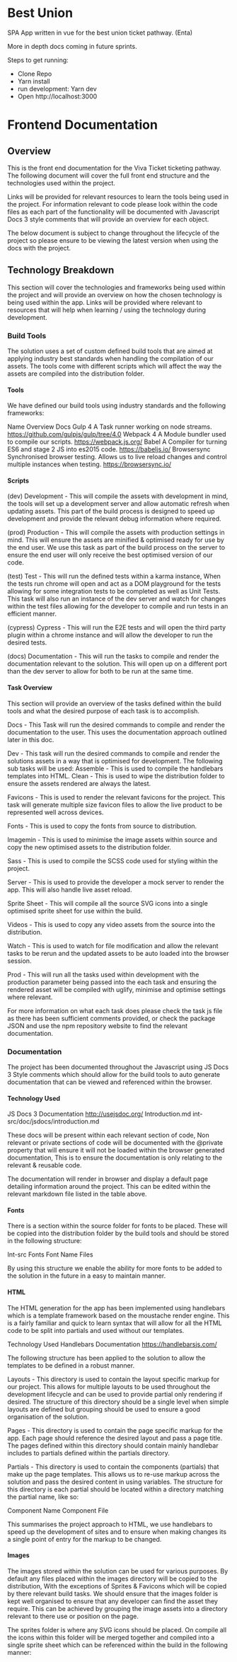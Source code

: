 # Best Union

SPA App written in vue for the best union ticket pathway. (Enta)

More in depth docs coming in future sprints.

Steps to get running:

* Clone Repo
* Yarn install
* run development: Yarn dev
* Open http://localhost:3000

# Frontend Documentation

## Overview
This is the front end documentation for the Viva Ticket ticketing pathway. The following document will cover the full front end structure and the technologies used within the project.

Links will be provided for relevant resources to learn the tools being used in the project. For information relevant to code please look within the code files as each part of the functionality will be documented with Javascript Docs 3 style comments that will provide an overview for each object.

The below document is subject to change throughout the lifecycle of the project so please ensure to be viewing the latest version when using the docs with the project.

## Technology Breakdown
This section will cover the technologies and frameworks being used within the project and will provide an overview on how the chosen technology is being used within the app. Links will be provided where relevant to resources that will help when learning / using the technology during development.

### Build Tools
The solution uses a set of custom defined build tools that are aimed at applying industry best standards when handling the compilation of our assets. The tools come with different scripts which will affect the way the assets are compiled into the distribution folder.

#### Tools
We have defined our build tools using industry standards and the following frameworks:

Name
Overview
Docs
Gulp 4
A Task runner working on node streams.
https://github.com/gulpjs/gulp/tree/4.0 
Webpack 4
A Module bundler used to compile our scripts.
https://webpack.js.org/ 
Babel
A Compiler for turning ES6 and stage 2 JS into es2015 code.
https://babeljs.io/ 
Browsersync
Synchronised browser testing. Allows us to live reload changes and control multiple instances when testing.
https://browsersync.io/ 

#### Scripts
(dev) Development - This will compile the assets with development in mind, the tools will set up a development server and allow automatic refresh when updating assets. This part of the build process is designed to speed up development and provide the relevant debug information where required.

(prod) Production - This will compile the assets with production settings in mind. This will ensure the assets are minified & optimised ready for use by the end user. We use this task as part of the build process on the server to ensure the end user will only receive the best optimised version of our code.

(test) Test - This will run the defined tests within a karma instance, When the tests run chrome will open and act as a DOM playground for the tests allowing for some integration tests to be completed as well as Unit Tests. This task will also run an instance of the dev server and watch for changes within the test files allowing for the developer to compile and run tests in an efficient manner.

(cypress) Cypress - This will run the E2E tests and will open the third party plugin within a chrome instance and will allow the developer to run the desired tests.

(docs) Documentation - This will run the tasks to compile and render the documentation relevant to the solution. This will open up on a different port than the dev server to allow for both to be run at the same time.

#### Task Overview
This section will provide an overview of the tasks defined within the build tools and what the desired purpose of each task is to accomplish.

Docs - This Task will run the desired commands to compile and render the documentation to the user. This uses the documentation approach outlined later in this doc.

Dev - This task will run the desired commands to compile and render the solutions assets in a way that is optimised for development. The following sub tasks will be used:
Assemble - This is used to compile the handlebars templates into HTML.
Clean - This is used to wipe the distribution folder to ensure the assets rendered are always the latest.

Favicons - This is used to render the relevant favicons for the project. This task will generate multiple size favicon files to allow the live product to be represented well across devices. 

Fonts - This is used to copy the fonts from source to distribution.

Imagemin - This is used to minimise the image assets within source and copy the new optimised assets to the distribution folder.

Sass - This is used to compile the SCSS code used for styling within the project.

Server - This is used to provide the developer a mock server to render the app. This will also handle live asset reload.

Sprite Sheet - This will compile all the source SVG icons into a single optimised sprite sheet for use within the build.

Videos - This is used to copy any video assets from the source into the distribution.

Watch - This is used to watch for file modification and allow the relevant tasks to be rerun and the updated assets to be auto loaded into the browser session.

Prod - This will run all the tasks used within development with the production parameter being passed into the each task and ensuring the rendered asset will be compiled with uglify, minimise and optimise settings where relevant.

For more information on what each task does please check the task js file as there has been sufficient comments provided, or check the package JSON and use the npm repository website to find the relevant documentation.

### Documentation
The project has been documented throughout the Javascript using JS Docs 3 Style comments which should allow for the build tools to auto generate documentation that can be viewed and referenced within the browser.


#### Technology Used
JS Docs 3
Documentation
http://usejsdoc.org/ 
Introduction.md
int-src/doc/jsdocs/introduction.md

These docs will be present within each relevant section of code, Non relevant or private sections of code will be documented with the @private property that will ensure it will not be loaded within the browser generated documentation, This is to ensure the documentation is only relating to the relevant & reusable code.

The documentation will render in browser and display a default page detailing information around the project. This can be edited within the relevant markdown file listed in the table above.

#### Fonts
There is a section within the source folder for fonts to be placed. These will be copied into the distribution folder by the build tools and should be stored in the following structure:

Int-src
Fonts
Font Name
Files

By using this structure we enable the ability for more fonts to be added to the solution in the future in a easy to maintain manner.


#### HTML
The HTML generation for the app has been implemented using handlebars which is a template framework based on the moustache render engine. This is a fairly familiar and quick to learn syntax that will allow for all the HTML code to be split into partials and used without our templates.


Technology Used
Handlebars
Documentation
https://handlebarsjs.com/ 

The following structure has been applied to the solution to allow the templates to be defined in a robust manner.

Layouts - This directory is used to contain the layout specific markup for our project. This allows for multiple layouts to be used throughout the development lifecycle and can be used to provide partial only rendering if desired. The structure of this directory should be a single level when simple layouts are defined but grouping should be used to ensure a good organisation of the solution.

Pages - This directory is used to contain the page specific markup for the app. Each page should reference the desired layout and pass a page title. The pages defined within this directory should contain mainly handlebar includes to partials defined within the partials directory.

Partials - This directory is used to contain the components (partials) that make up the page templates. This allows us to re-use markup across the solution and pass the desired content in using variables. The structure for this directory is each partial should be located within a directory matching the partial name, like so:

Component Name
Component File

This summarises the project approach to HTML, we use handlebars to speed up the development of sites and to ensure when making changes its a single point of entry for the markup to be changed.

#### Images
The images stored within the solution can be used for various purposes. By default any files placed within the images directory will be copied to the distribution, With the exceptions of Sprites & Favicons which will be copied by there relevant build tasks. We should ensure that the images folder is kept well organised to ensure that any developer can find the asset they require. This can be achieved by grouping the image assets into a directory relevant to there use or position on the page. 

The sprites folder is where any SVG icons should be placed. On compile all the icons within this folder will be merged together and compiled into a single sprite sheet which can be referenced within the build in the following manner:

<svg xmlns="http://www.w3.org/2000/svg">

        <use xmlns:xlink="http://www.w3.org/1999/xlink" xlink:href="/assets/images/sprites/sprites.svg#{Name Of Icon}"></use>


</svg>

This allows for the build to load a single asset on load opposed to multiple individual icon assets. For more information on what we are achieving here, please check out the optimization part of this document. 

### Javascript
This section will cover the javascript used within the solution. We have a strong preference towards using core javascript and utilising cutting edge javascript features with an aim for 0 dependencies within our modules, this ensures the code we ship to the end user will be optimized and free from clutter. If a dependency is required to complete the module it will be installed using NPM and will be version locked to ensure no issue occurs from the package being updated automatically.

#### Frameworks
Below is an overview of the frameworks being used within the solution:

Name
Overview
Docs
Siema
This is a lightweight open source carousel that is 0 dependency written in core js.
https://github.com/pawelgrzybek/siema 
Core JS
This is an open source library full of polyfills for the latest javascript features within es6 & 8.
https://github.com/zloirock/core-js
Axios
This is a lightweight open source HTTP client based on the es6 Promise features.
https://github.com/axios/axios 
Anime Js
This is a lightweight open source javascript animation library.
https://github.com/juliangarnier/anime 
Hammer Js
This is a lightweight open source javascript library for handling gesture based events.
https://hammerjs.github.io/getting-started/ 
JS Cookie
This is a lightweight open source javascript library for handling cookie manipulation within the browser.
https://github.com/js-cookie/js-cookie 
SVG4Everybody
This is an open source library used to ensure consistent SVG rendering across browsers.
https://github.com/jonathantneal/svg4everybody 
Vue.js, Vue Router, Vuex
Vue a versatile, performant and lightweight javascript framework which we use to easily implement js templates and partials.

Vue Router - is a wrapper added to the vue instance to provide routing capabilities to the solution.

Vuex - is a wrapper added to the vue instance to implement simple and robust state management.
https://github.com/vuejs/vue 

https://github.com/vuejs/vue-router 

https://github.com/vuejs/vuex 


#### Structure
Below is an overview of the structure used within the solution for handling the mixture of vue js and core js objects.

##### App
Components - This is the directory that contains all the Vue JS components. Components allow us to create modular chunks of code that can be passed props and handle the relevant methods without a dependency on the view it is used within. Each component should have a directory and file name specified within the root and shared components should follow the sam structure but should be added within the Shared folder. 

Components
ExampleComponent
ExampleComponent.vue
Shared
Header
Header.vue

Routes - This is the directory that contains the routes that will be used within the project. These will be contained within routes.js but can be separated into separate files if the routing becomes advanced within the application.

Store - The store is used to contain all the files relevant to the state management within Vuex. This is organised in a way to ensure that the app can be maintained and expanded upon easily in the future. The structure includes:

Modules - This si the directory that contains each vuex module. Modules are used here to ensure that the Actions, Mutations & Getters relevant to that module are presented in a single file and that each module is self contained.

Store.js - This file is used to initiate the store and attach the defined modules.

Axios.js - This file is used to initiate the axios instance and allow us to bind additional headers in a self contained scope. This allows the app to use the same settings for the HTTP client across the project.

Views - This is the directory that contains the views relevant to the app. We split views up into a seperate directory to enable us to easily manage and reference the views within the app js. This also allows us to keep a well organised structure that modular and easy to maintain.

App.vue - This is the main file for the App, this file sets up the Vue instance and creates the relevant base functionality that will be used throughout the app / widget.

##### Config
This is the main configuration file for the project, Here we store options that will be used throughout the app. Config properties should be used when a part of the app could be changed for re-use, such as currency, name, timeout values etc.

##### Core
The core directory is used to contain all the non-app specific logic. This will contain any javascript objects and helpers that will be used within the implementation of a js feature. We us this folder to allow us to create modular Object Oriented Javascript that can be used as “plug and play” modules within the Vue app. Below is the structure of the core folder and what each part is used for:

Base - This is the directory that contains all the functionality that is used to extend existing DOM Objects. For example this allows us to add prototypes to the HTMLElement object to add useful functions such as addClass & removeClass.

Helpers - This is the directory that contains all the helper functions defined for use within the solution. A helper function is a piece of modular code that can be used in multiple places to solve a problem. We also store animations here as animations should be available for use on any instance and should be overridable on a component basis.

Implementation - This is the directory that contains all the implementation functions used within the solution. We use implementation functions to allow us to keep the Vue.js components clutter free and so the code can be modular and used throughout different views. An implementation function should be used to form an instance of an object.

Objects - This is the directory that contains all the constructor functions used within the solution. Each constructor is well documented and is used to create a scoped instance of functionality to an element or module. By using this approach we can initiate multiple instances on the page without the worry for functionality clashing.

Main.js - This is the single point of entry for the solution. In this file we import all our modules that should fire on document ready state. This is also used to define any global logic that is to used outwidth our Vue App.

Polyfill.js - This file is used to include any polyfills that are required for the solution. A polyfill is a function used to simulate a javascript feature in browser that are legacy or don't support the latest features. By using a polyfill we bring the latest javascript functionality to the legacy browsers and ensure a consistent experience.

#### Mock Data
This directory contains all the mock json files used to simulate what will be returned from the endpoint and allow for local development without the dependency for a live endpoint.

#### SCSS
We use Sass for our styling within the solution and implement the SCSS version with the aim to create a well organised, modular and easy to maintain style structure for the project.

##### Frameworks
We use the following frameworks to optimise our SCSS workflow:

Name
Overview
Documentation
Normalise
This framework makes browsers render all elements more consistently and in line with modern standards. It precisely targets only the styles that need normalizing.
https://necolas.github.io/normalize.css/ 
Sass MQ
This is a sass mixin that helps us compose media queries in a elegant manner.
https://github.com/sass-mq/sass-mq 
BEM
Block, Element, Modifier is a industry standard naming convention for HTML class names.
http://getbem.com/introduction/ 

##### Main structure of files
The below is the structure for all scss files used within the solution. We split the code into separate blocks and document the specified approach. All component are built to BEM standard and the following layout is designed for use with BEM:

Overview - All files should first contain a overview comment to specify the name of the file and the purpose of the styles. This looks like:

	/**
* Name
* Purpose of the styles or component it is attached to.
*/


Main Styles - This is the section for the main styles to be defined. For specificity we should avoid nesting more than 3 levels deep and should aim to style on the top level of the tag to allow for easy overrides within modifiers and media queries. This should be highlighted with the following CSS comment:
/* Main Styles */

It is also best practice to add similar comments throughout the main styles section to separate the blocks.

Modifiers - This is the sections for any modifiers to be used to extend the base styles. This section should have a main comment and a comment per modifier to provide a name and purpose for the changes. This should look like the following:

/* Modifiers */
/**
* Name
* Purpose of the modifier
*/

Animations - This is the section to define any css animation that should be scoped to the specific component. This should follow a similar comment style as the modifiers section.
	
	/* Animations */
/**
* Name
* Purpose of the Animation
*/

Media Queries - This is the section to define the media queries relevant to the component. These should be defined under the following comment:
	
	/* Media Queries */

By using the above structure we keep the css organised and allos future developers to easily maintain the solution and find the desired code to update.

##### Mixins
Mixins are similar to helper functions within javascript. We use helper functions to solve a problem or create a reusable junk of code. The following base mixins are defined within the solution:


Name
Overview
Line Height
Set Appropriate Line Height Relevant To Calculated Font Size.
Rem
Takes HTML Font Size & Calculates The Appropriate Rem Value.
Set Font
Used to set the base font styles to a tag.

We use mixins to speed up development and ensure that modular code can be re-used throughout the project.
Structure
We use a set structure to organise our sass. This is defined below:

Base - This directory is used to contain the styles that are used to set a base for the components. This is mainly resets and any styles that are set to the HTML or body tags.

Components - This directory is used to contain the component based styles for the project. Each component should have a directory and file matching the name of the element within the HTML. For example this structure could look like:

Components
Example-component
_Example-component.scss

Each component should have styles contained within its file, this ensures that when maintaining th component the code is not split across multiple files and can be edited within 1 place.

Layouts - This directory is used to contain the layout specific styles for the project. This will contain styles relevant to parts of pages or specific to a desired layout within the design. Each layout file should be contained within a directory matching the element name. An example of this is:

Layouts
Booking-app
_booking-app.scss 

This allows the layouts to be easily maintained and separated from the component and base.

Mixins - This directory is used to contain all mixins. Each mixin should be contained within a directory with the same name. This allows mixins to be kept organised. An example of the structure is:

Mixins
Line-height
_Line-height.scss


Variables - This file is used to define all the SASS variables for the solution. The purpose of a variable is to create a single point of reference for a property value. By having a single file that has all the colours and sizes defined in variables will allow the project core to be maintained mostly from a single file allowing a single change to roll out across all components on the site. This means if the project need  an update to the brand colours this can be completed within a matter of minutes compared to hours.

App - This is the single point of entry for the scss within the project. This file is used to control the import order of the components used. This file should only contain imports.
Videos
There is a section within the source folder for fonts to be placed. These will be copied into the distribution folder by the build tools.

#### Tests
For testing within the solution we have opted to use frameworks that are widely used and well maintained. 
##### Frameworks
The following frameworks are being used:

Name
Overview
Documentation
Cypress
This is a fast, easy to use and reliable test runner for End 2 End testing.
https://www.cypress.io/ 
Mocha
Mocha is a feature rich javascript test framework. Its aimed at making testing simple.
https://mochajs.org/ 
Chai
Chai is an assertion library that can be paired with any testing framework.
http://www.chaijs.com/ 
Karma
Karma is an open source test runner. This is used to run our mocha tests in a productive test environment.
https://karma-runner.github.io/2.0/index.html 
Istanbul
Istanbul is a javascript test coverage tool. This aims to show how much of the code has been tested.
https://istanbul.js.org/ 

By using the frameworks above we implement a test environment that can be easily extended to suit the needs of the project.

##### Structure
A structure has been set for the test directory within the solution to ensure that tests are contained within an organised fashion. The structure used for tests is as follows:

Components - This directory contains the relevant tests associated with components. This will include tests for the Store on SPA and Objects within core js. The structure should be set in the following way:

Component Name
Object
Component.test.js

Store
Store.Test.js

Component.test.html

There is a folder containing the types of test being performed, Each type has a test.js file detailing the tests to be run. There is also an optional test.html file which can be referenced within karma to provide the test instance any relevant DOM elements to when testing.


Helpers - This directory contains the relevant tests associated with the helpers used within the solution. If a helper is defined there should be an associated test to confirm that the helper is performing the desired action. This should contain a similar structure to the components as shown below:

Helper Name
Helper.test.js
Helper.test.html

Utils - This directory contains the relevant helper functions to be used for testing. Similar to JS helpers, these are used to help the tests complete their desired actions and provide modular solutions to actions required within testing such as providing a test instance or checking for desired attributes.

## Optimization
Industry standard approaches have been taken into account when developing the ap to ensure that the code shipped to the user is optimised for use. The following are areas we have focused on to optimise the solution:

Sprite Sheets - We use sprite sheets for the icons within the solution, This allows all icons to be shipped to the user in a single sprite file. This reduces the amount of HTTP requests the app requires and speeds up the loading time of the app.

Image minification - We minify all images within the solution in the build process. This ensures that the assets deployed to the user are optimised and reduced in file size.

Object Oriented Javascript - All custom modules have been defined as Objects, This allows for the code to be scoped to an instance. This will prevent functionality from interfering with other components and ensures that when the component is loaded onto the page it has no awareness of the components around it. By using Objects we also make the modules easy to maintain and test.

Futuristic Js Features - We have utilised the latest javascript features to ensure that the app is built with the future in mind along with being well supported by mainstream browsers. By using ES6 & ES8 features we can quickly develop modules that are efficient and robust.

Caching Endpoint Data - Where relevant the returned endpoint data has been cached within local storage for a set period of time. This is to ensure that the user can navigate sections of the app with speed, reduce the loading time for sections of the site and reduces the amount of API requests sent from the app to the server. 

Accessibility Approach - We are taking advantage of HTML5 landmark elements and the ARIA specified attributes to ensure that impaired users can navigate the app with ease. When testing we use screen reading software to check that when landing on areas of the app the user is provided with the relevant information to make their journey no different from a user with a mouse.

Version Locking - All third party dependencies listed within the package json are version locked to ensure that the build process will work as expected and not unexpectedly break due to packages updating. This also ensures each developer has the same local environment and will prevent node module specific bugs.

